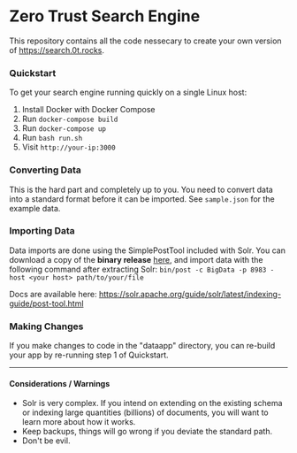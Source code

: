 # Zero Trust Search Engine

This repository contains all the code nessecary to create your own version of https://search.0t.rocks.


### Quickstart
To get your search engine running quickly on a single Linux host:
 1. Install Docker with Docker Compose
 2. Run `docker-compose build`
 3. Run `docker-compose up`
 4. Run `bash run.sh`
 5. Visit `http://your-ip:3000`

### Converting Data
This is the hard part and completely up to you. You need to convert data into a standard format before it can be imported. See `sample.json` for the example data.

### Importing Data
Data imports are done using the SimplePostTool included with Solr. You can download a copy of the **binary release** [here](https://solr.apache.org/downloads.html), and import data with the following command after extracting Solr:
  `bin/post -c BigData -p 8983 -host <your host> path/to/your/file`

Docs are available here: https://solr.apache.org/guide/solr/latest/indexing-guide/post-tool.html

### Making Changes
If you make changes to code in the "dataapp" directory, you can re-build your app by re-running step 1 of Quickstart.

---

#### Considerations / Warnings
- Solr is very complex. If you intend on extending on the existing schema or indexing large quantities (billions) of documents, you will want to learn more about how it works.
- Keep backups, things will go wrong if you deviate the standard path.
- Don't be evil.
